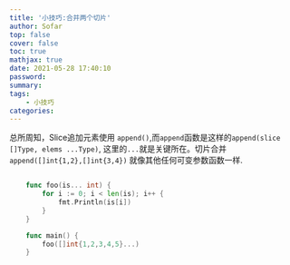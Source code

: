 ```yaml
---
title: '小技巧:合并两个切片'
author: Sofar
top: false
cover: false
toc: true
mathjax: true
date: 2021-05-28 17:40:10
password:
summary:
tags:
    - 小技巧
categories:
---
```


总所周知，Slice追加元素使用 `append()`,而`append`函数是这样的`append(slice []Type, elems ...Type)`,
这里的`...`就是关键所在。切片合并`append([]int{1,2},[]int{3,4})`
就像其他任何可变参数函数一样.

```go

    func foo(is... int) {
        for i := 0; i < len(is); i++ {
            fmt.Println(is[i])
        }
    }

    func main() {
        foo([]int{1,2,3,4,5}...)
    }
    
```
